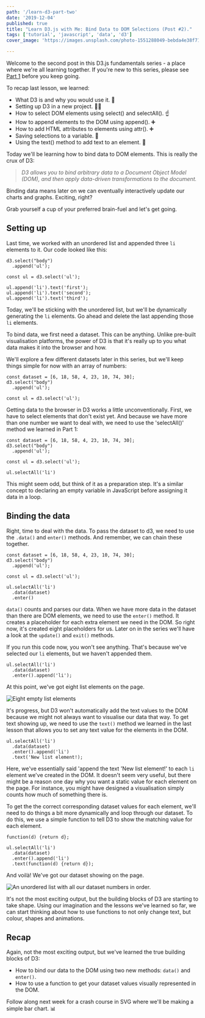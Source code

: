 ```yaml
---
path: '/learn-d3-part-two'
date: '2019-12-04'
published: true
title: "Learn D3.js with Me: Bind Data to DOM Selections (Post #2)."
tags: ['tutorial', 'javascript', 'data', 'd3']
cover_image: 'https://images.unsplash.com/photo-1551288049-bebda4e38f71?ixlib=rb-1.2.1&ixid=eyJhcHBfaWQiOjEyMDd9&auto=format&fit=crop&w=1950&q=80'

---
```


Welcome to the second post in this D3.js fundamentals series - a place where we're all learning together. If you're new to this series, please see [Part 1](https://dev.to/ellen_dev/learn-d3-with-me-selecting-and-appending-elements-to-the-dom-post-1-8i3) before you keep going. 

To recap last lesson, we learned: 

- What D3 is and why you would use it. 🤔
- Setting up D3 in a new project. 👩‍💻
- How to select DOM elements using select() and selectAll(). ☝️
- How to append elements to the DOM using append(). ➕
- How to add HTML attributes to elements using attr(). ➕
- Saving selections to a variable. 💾
- Using the text() method to add text to an element. 📝

Today we'll be learning how to bind data to DOM elements. This is really the crux of D3:

> *D3 allows you to bind arbitrary data to a Document Object Model (DOM), and then apply data-driven transformations to the document.*

Binding data means later on we can eventually interactively update our charts and graphs. Exciting, right? 

Grab yourself a cup of your preferred brain-fuel and let's get going. 

## Setting up

Last time, we worked with an unordered list and appended three `li` elements to it. Our code looked like this: 

```
d3.select("body")
  .append('ul');

const ul = d3.select('ul');

ul.append('li').text('first');
ul.append('li').text('second');
ul.append('li').text('third');
```
Today, we'll be sticking with the unordered list, but we'll be dynamically generating the `li` elements. Go ahead and delete the last appending those `li` elements. 


To bind data, we first need a dataset. This can be anything. Unlike pre-built visualisation platforms, the power of D3 is that it's really up to you what data makes it into the browser and how. 

We'll explore a few different datasets later in this series, but we'll keep things simple for now with an array of numbers:

```
const dataset = [6, 18, 58, 4, 23, 10, 74, 30];
d3.select("body")
  .append('ul');

const ul = d3.select('ul');
```

Getting data to the browser in D3 works a little unconventionally. First, we have to select elements that don't exist yet. And because we have more than one number we want to deal with, we need to use the 'selectAll()' method we learned in Part 1:


```
const dataset = [6, 18, 58, 4, 23, 10, 74, 30];
d3.select("body")
  .append('ul');

const ul = d3.select('ul');

ul.selectAll('li')
```

This might seem odd, but think of it as a preparation step. It's a similar concept to declaring an empty variable in JavaScript before assigning it data in a loop.

## Binding the data

Right, time to deal with the data. To pass the dataset to d3, we need to use the `.data()` and `enter()` methods. And remember, we can chain these together.

```
const dataset = [6, 18, 58, 4, 23, 10, 74, 30];
d3.select("body")
  .append('ul');

const ul = d3.select('ul');

ul.selectAll('li')
  .data(dataset)
  .enter()
```

`data()` counts and parses our data. When we have more data in the dataset than there are DOM elements, we need to use the `enter()` method. It creates a placeholder for each extra element we need in the DOM. So right now, it's created eight placeholders for us. Later on in the series we'll have a look at the `update()` and `exit()` methods. 

If you run this code now, you won't see anything. That's because we've selected our `li` elements, but we haven't appended them. 

```
ul.selectAll('li')
  .data(dataset)
  .enter().append('li');

```

At this point, we've got eight list elements on the page. 

![Eight empty list elements](https://thepracticaldev.s3.amazonaws.com/i/xri1b0epjoa2c6x27dyc.png)

It's progress, but D3 won't automatically add the text values to the DOM because we might not always want to visualise our data that way. To get text showing up, we need to use the `text()` method we learned in the last lesson that allows you to set any text value for the elements in the DOM.

```
ul.selectAll('li')
  .data(dataset)
  .enter().append('li')
  .text('New list element!);

```

Here, we've essentially said 'append the text 'New list element!' to each `li` element we've created in the DOM. It doesn't seem very useful, but there might be a reason one day why you want a static value for each element on the page. For instance, you might have designed a visualisation simply counts how much of something there is. 

To get the the correct corresponding dataset values for each element, we'll need to do things a bit more dynamically and loop through our dataset. To do this, we use a simple function to tell D3 to show the matching value for each element. 

`function(d) {return d};`

```
ul.selectAll('li')
  .data(dataset)
  .enter().append('li')
  .text(function(d) {return d});

```

And voilà! We've got our dataset showing on the page. 


![An unordered list with all our dataset numbers in order.](https://thepracticaldev.s3.amazonaws.com/i/lf79pnk9ol0d9bjynqym.png)

It's not the most exciting output, but the building blocks of D3 are starting to take shape. Using our imagination and the lessons we've learned so far, we can start thinking about how to use functions to not only change text, but colour, shapes and animations.

## Recap 

Again, not the most exciting output, but we've learned the true building blocks of D3:

- How to bind our data to the DOM using two new methods: `data()` and `enter()`.
- How to use a function to get your dataset values visually represented in the DOM. 

Follow along next week for a crash course in SVG where we'll be making a simple bar chart. 📊 